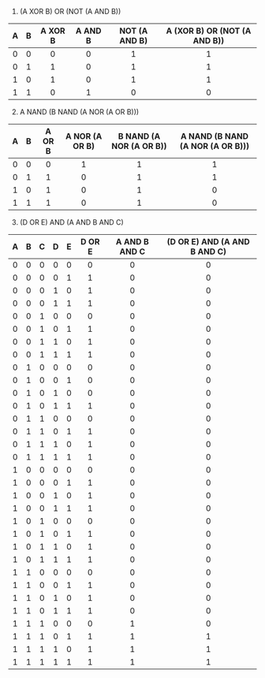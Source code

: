 1. (A XOR B) OR (NOT (A AND B))

| A | B | A XOR B | A AND B | NOT (A AND B) | A (XOR B) OR (NOT (A AND B)) |
|:-:|:-:| :-----: | :-----: | :-----------: | :--------------------------: |
| 0 | 0 |    0    |    0    |       1       |             1                |
| 0 | 1 |    1    |    0    |       1       |             1                |
| 1 | 0 |    1    |    0    |       1       |             1                |
| 1 | 1 |    0    |    1    |       0       |             0                |

2. A NAND (B NAND (A NOR (A OR B)))

| A | B | A OR B | A NOR (A OR B) | B NAND (A NOR (A OR B)) | A NAND (B NAND (A NOR (A OR B))) |
|:-:|:-:| :----: | :------------: | :---------------------: | :------------------------------: |
| 0 | 0 |    0   |        1       |             1           |                 1                |
| 0 | 1 |    1   |        0       |             1           |                 1                |
| 1 | 0 |    1   |        0       |             1           |                 0                |
| 1 | 1 |    1   |        0       |             1           |                 0                |

3. (D OR E) AND (A AND B AND C)

| A | B | C | D | E | D OR E | A AND B AND C | (D OR E) AND (A AND B AND C) |
|:-:|:-:|:-:|:-:|:-:|:------:|:-------------:|:----------------------------:|
| 0 | 0 | 0 | 0 | 0 |   0    |      0        |            0                 |
| 0 | 0 | 0 | 0 | 1 |   1    |      0        |            0                 |
| 0 | 0 | 0 | 1 | 0 |   1    |      0        |            0                 |
| 0 | 0 | 0 | 1 | 1 |   1    |      0        |            0                 |
| 0 | 0 | 1 | 0 | 0 |   0    |      0        |            0                 |
| 0 | 0 | 1 | 0 | 1 |   1    |      0        |            0                 |
| 0 | 0 | 1 | 1 | 0 |   1    |      0        |            0                 |
| 0 | 0 | 1 | 1 | 1 |   1    |      0        |            0                 |
| 0 | 1 | 0 | 0 | 0 |   0    |      0        |            0                 |
| 0 | 1 | 0 | 0 | 1 |   0    |      0        |            0                 |
| 0 | 1 | 0 | 1 | 0 |   0    |      0        |            0                 |
| 0 | 1 | 0 | 1 | 1 |   1    |      0        |            0                 |
| 0 | 1 | 1 | 0 | 0 |   0    |      0        |            0                 |
| 0 | 1 | 1 | 0 | 1 |   1    |      0        |            0                 |
| 0 | 1 | 1 | 1 | 0 |   1    |      0        |            0                 |
| 0 | 1 | 1 | 1 | 1 |   1    |      0        |            0                 |
| 1 | 0 | 0 | 0 | 0 |   0    |      0        |            0                 |
| 1 | 0 | 0 | 0 | 1 |   1    |      0        |            0                 |
| 1 | 0 | 0 | 1 | 0 |   1    |      0        |            0                 |
| 1 | 0 | 0 | 1 | 1 |   1    |      0        |            0                 |
| 1 | 0 | 1 | 0 | 0 |   0    |      0        |            0                 |
| 1 | 0 | 1 | 0 | 1 |   1    |      0        |            0                 |
| 1 | 0 | 1 | 1 | 0 |   1    |      0        |            0                 |
| 1 | 0 | 1 | 1 | 1 |   1    |      0        |            0                 |
| 1 | 1 | 0 | 0 | 0 |   0    |      0        |            0                 |
| 1 | 1 | 0 | 0 | 1 |   1    |      0        |            0                 |
| 1 | 1 | 0 | 1 | 0 |   1    |      0        |            0                 |
| 1 | 1 | 0 | 1 | 1 |   1    |      0        |            0                 |
| 1 | 1 | 1 | 0 | 0 |   0    |      1        |            0                 |
| 1 | 1 | 1 | 0 | 1 |   1    |      1        |            1                 |
| 1 | 1 | 1 | 1 | 0 |   1    |      1        |            1                 |
| 1 | 1 | 1 | 1 | 1 |   1    |      1        |            1                 |
